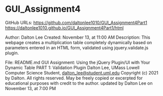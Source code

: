 # GUI_Assignment4

GitHub URLs: https://github.com/daltonlee1010/GUI_Assignment4Part1
             https://daltonlee1010.github.io/GUI_Assignment4Part1/html


Author: Dalton Lee
Created: November 13, at 11:00 AM
Description: This webpage creates a multiplication table completely dynamically based on 
parameters entered in an HTML form, validated using jquery.validate.js plugin.

File: README.md
GUI Assignment: Using the jQuery Plugin/UI with Your Dynamic Table PART 1: Validation Plugin
Dalton Lee, UMass Lowell Computer Science Student, dalton_lee@student.uml.edu
Copyright (c) 2021 by Dalton. All rights reserved. May be freely copied or
excerpted for educational purposes with credit to the author.
updated by Dalton Lee on November 13, at 7:00 PM

